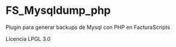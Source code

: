 # FS_Mysqldump_php
Plugin para generar backups de Mysql con PHP en FacturaScripts

Licencia LPGL 3.0
